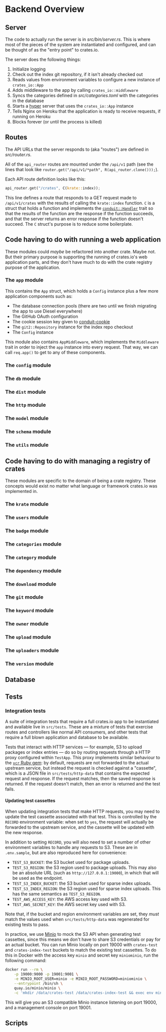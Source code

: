 # Backend Overview

## Server

The code to actually run the server is in *src/bin/server.rs*. This is where most of the pieces of
the system are instantiated and configured, and can be thought of as the "entry point" to crates.io.

The server does the following things:

1. Initialize logging
2. Check out the index git repository, if it isn't already checked out
3. Reads values from environment variables to configure a new instance of `crates_io::App`
4. Adds middleware to the app by calling `crates_io::middleware`
5. Syncs the categories defined in *src/categories.toml* with the categories in the database
6. Starts a [hyper] server that uses the `crates_io::App` instance
7. Tells Nginx on Heroku that the application is ready to receive requests, if running on Heroku
8. Blocks forever (or until the process is killed)

[hyper]: https://crates.io/crates/hyper

## Routes

The API URLs that the server responds to (aka "routes") are defined in
*src/router.rs*.

All of the `api_router` routes are mounted under the `/api/v1` path (see the
lines that look like `router.get("/api/v1/*path", R(api_router.clone()));`).

Each API route definition looks like this:

```rust
api_router.get("/crates", C(krate::index));
```

This line defines a route that responds to a GET request made to
`/api/v1/crates` with the results of calling the `krate::index` function. `C`
is a struct that holds a function and implements the [`conduit::Handler`][]
trait so that the results of the function are the response if the function
succeeds, and that the server returns an error response if the function doesn't
succeed. The `C` struct's purpose is to reduce some boilerplate.

[`conduit::Handler`]: https://docs.rs/conduit/0.8.1/conduit/trait.Handler.html

## Code having to do with running a web application

These modules could *maybe* be refactored into another crate. Maybe not. But their primary purpose
is supporting the running of crates.io's web application parts, and they don't have much to do with
the crate registry purpose of the application.

### The `app` module

This contains the `App` struct, which holds a `Config` instance plus a few more application
components such as:

- The database connection pools (there are two until we finish migrating the app to use Diesel
  everywhere)
- The GitHub OAuth configuration
- The cookie session key given to [conduit-cookie][]
- The `git2::Repository` instance for the index repo checkout
- The `Config` instance

This module also contains `AppMiddleware`, which implements the `Middleware` trait in order to
inject the `app` instance into every request. That way, we can call `req.app()` to get to any of
these components.

[conduit-cookie]: https://crates.io/crates/conduit-cookie

### The `config` module

### The `db` module

### The `dist` module

### The `http` module

### The `model` module

### The `schema` module

### The `utils` module

## Code having to do with managing a registry of crates

These modules are specific to the domain of being a crate registry. These concepts would exist no
matter what language or framework crates.io was implemented in.

### The `krate` module

### The `users` module

### The `badge` module

### The `categories` module

### The `category` module

### The `dependency` module

### The `download` module

### The `git` module

### The `keyword` module

### The `owner` module

### The `upload` module

### The `uploaders` module

### The `version` module

## Database

## Tests

### Integration tests

A suite of integration tests that require a full crates.io app to be
instantiated and available live in `src/tests`. These are a mixture of tests
that exercise routes and controllers like normal API consumers, and other tests
that require a full blown application and database to be available.

Tests that interact with HTTP services — for example, S3 to upload packages or
index entries — do so by routing requests through a HTTP proxy configured within
`TestApp`. This proxy implements similar behaviour to the [`vcr` Ruby
gem](https://github.com/vcr/vcr): by default, requests are not forwarded to the
actual upstream service, but instead the request is checked against a
"cassette", which is a JSON file in `src/tests/http-data` that contains the
expected request and response. If the request matches, then the saved response
is returned. If the request doesn't match, then an error is returned and the
test fails.

#### Updating test cassettes

When updating integration tests that make HTTP requests, you may need to update
the test cassette associated with that test. This is controlled by the `RECORD`
environment variable: when set to `yes`, the request will actually be forwarded
to the upstream service, and the cassette will be updated with the new response.

In addition to setting `RECORD`, you will also need to set a number of other
environment variables to handle any requests to S3. These are in `.env.sample`,
but are also reproduced here for convenience:

* `TEST_S3_BUCKET`: the S3 bucket used for package uploads.
* `TEST_S3_REGION`: the S3 region used to package uploads. This may also be an
  absolute URL (such as `http://127.0.0.1:19000`), in which that will be used as
  the endpoint.
* `TEST_S3_INDEX_BUCKET`: the S3 bucket used for sparse index uploads.
* `TEST_S3_INDEX_REGION`: the S3 region used for sparse index uploads. This has
  the same semantics as `TEST_S3_REGION`.
* `TEST_AWS_ACCESS_KEY`: the AWS access key used with S3.
* `TEST_AWS_SECRET_KEY`: the AWS secret key used with S3.

Note that, if the bucket and region environment variables are set, they _must_
match the values used when `src/tests/http-data` was regenerated for existing
tests to pass.

In practice, we use [Minio](https://min.io/) to mock the S3 API when generating
test cassettes, since this means we don't have to share S3 credentials or pay
for an actual bucket. You can run Minio locally on port 19000 with `crates-test`
and `crates-index-test` buckets to match the existing test cassettes. To do this
in Docker with the access key `minio` and secret key `miniominio`, run the
following command:

```sh
docker run --rm \
    -p 19000:9000 -p 19001:9001 \
    -e MINIO_ROOT_USER=minio -e MINIO_ROOT_PASSWORD=miniominio \
    --entrypoint /bin/sh \
    quay.io/minio/minio \
    -c 'mkdir /data/crates-test /data/crates-index-test && exec env minio server /data --console-address :9001'
```

This will give you an S3 compatible Minio instance listening on port 19000, and
a management console on port 19001.

## Scripts
